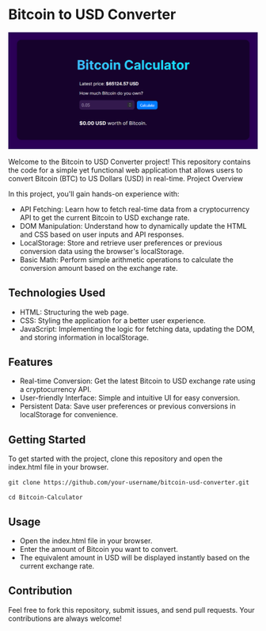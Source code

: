 # Bitcoin to USD Converter
![alt text](image.png)



Welcome to the Bitcoin to USD Converter project! This repository contains the code for a simple yet functional web application that allows users to convert Bitcoin (BTC) to US Dollars (USD) in real-time.
Project Overview

In this project, you'll gain hands-on experience with:

- API Fetching: Learn how to fetch real-time data from a cryptocurrency API to get the current Bitcoin to USD exchange rate.
- DOM Manipulation: Understand how to dynamically update the HTML and CSS based on user inputs and API responses.
- LocalStorage: Store and retrieve user preferences or previous conversion data using the browser's localStorage.
- Basic Math: Perform simple arithmetic operations to calculate the conversion amount based on the exchange rate.

## Technologies Used

- HTML: Structuring the web page.
- CSS: Styling the application for a better user experience.
- JavaScript: Implementing the logic for fetching data, updating the DOM, and storing information in localStorage.

## Features

- Real-time Conversion: Get the latest Bitcoin to USD exchange rate using a cryptocurrency API.
- User-friendly Interface: Simple and intuitive UI for easy conversion.
- Persistent Data: Save user preferences or previous conversions in localStorage for convenience.

## Getting Started

To get started with the project, clone this repository and open the index.html file in your browser.

```
git clone https://github.com/your-username/bitcoin-usd-converter.git
```
```
cd Bitcoin-Calculator
```
## Usage

- Open the index.html file in your browser.
- Enter the amount of Bitcoin you want to convert.
- The equivalent amount in USD will be displayed instantly based on the current exchange rate.

## Contribution

Feel free to fork this repository, submit issues, and send pull requests. Your contributions are always welcome!